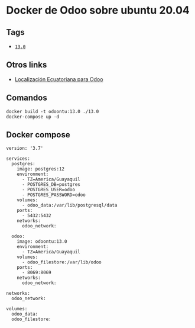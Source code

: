 # Docker de Odoo sobre ubuntu 20.04

## Tags

-	[`13.0`](https://github.com/ingeint/odoolec/tree/master/7.1)

## Otros links

- [Localización Ecuatoriana para Odoo](https://github.com/ingeint/odoolec)

## Comandos

```
docker build -t odoontu:13.0 ./13.0
docker-compose up -d
```

## Docker compose

```
version: '3.7'

services:
  postgres:
    image: postgres:12
    environment:
      - TZ=America/Guayaquil
      - POSTGRES_DB=postgres
      - POSTGRES_USER=odoo
      - POSTGRES_PASSWORD=odoo
    volumes:
      - odoo_data:/var/lib/postgresql/data
    ports:
      - 5432:5432
    networks:
      odoo_network:

  odoo:
    image: odoontu:13.0
    environment:
      - TZ=America/Guayaquil
    volumes:
      - odoo_filestore:/var/lib/odoo
    ports:
      - 8069:8069
    networks:
      odoo_network:

networks:
  odoo_network:

volumes:
  odoo_data:
  odoo_filestore:
```
